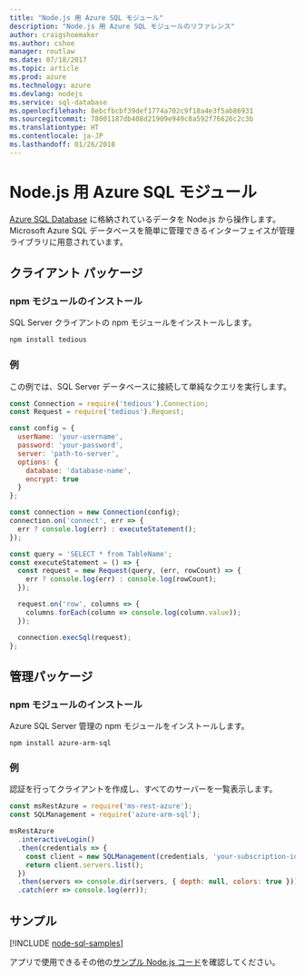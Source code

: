 ```yaml
---
title: "Node.js 用 Azure SQL モジュール"
description: "Node.js 用 Azure SQL モジュールのリファレンス"
author: craigshoemaker
ms.author: cshoe
manager: routlaw
ms.date: 07/18/2017
ms.topic: article
ms.prod: azure
ms.technology: azure
ms.devlang: nodejs
ms.service: sql-database
ms.openlocfilehash: 8ebcfbcbf39def1774a702c9f18a4e3f5ab86931
ms.sourcegitcommit: 78001187db408d21909e949c8a592f76626c2c3b
ms.translationtype: HT
ms.contentlocale: ja-JP
ms.lasthandoff: 01/26/2018
---
```

# <a name="azure-sql-modules-for-nodejs"></a>Node.js 用 Azure SQL モジュール

[Azure SQL Database](https://docs.microsoft.com/azure/sql-database/sql-database-technical-overview) に格納されているデータを Node.js から操作します。
Microsoft Azure SQL データベースを簡単に管理できるインターフェイスが管理ライブラリに用意されています。

## <a name="client-package"></a>クライアント パッケージ

### <a name="install-the-npm-module"></a>npm モジュールのインストール

SQL Server クライアントの npm モジュールをインストールします。

```bash
npm install tedious
```

### <a name="example"></a>例

この例では、SQL Server データベースに接続して単純なクエリを実行します。

```javascript
const Connection = require('tedious').Connection;
const Request = require('tedious').Request;

const config = {
  userName: 'your-username',
  password: 'your-password',
  server: 'path-to-server',
  options: {
    database: 'database-name',
    encrypt: true
  }
};

const connection = new Connection(config);
connection.on('connect', err => {
  err ? console.log(err) : executeStatement();
});

const query = 'SELECT * from TableName';
const executeStatement = () => {
  const request = new Request(query, (err, rowCount) => {
    err ? console.log(err) : console.log(rowCount);
  });

  request.on('row', columns => {
    columns.forEach(column => console.log(column.value));
  });

  connection.execSql(request);
};
```

## <a name="management-package"></a>管理パッケージ

### <a name="install-npm-modules"></a>npm モジュールのインストール

Azure SQL Server 管理の npm モジュールをインストールします。

```
npm install azure-arm-sql
```   

### <a name="example"></a>例

認証を行ってクライアントを作成し、すべてのサーバーを一覧表示します。

```javascript
const msRestAzure = require('ms-rest-azure');
const SQLManagement = require('azure-arm-sql');

msRestAzure
  .interactiveLogin()
  .then(credentials => {
    const client = new SQLManagement(credentials, 'your-subscription-id');
    return client.servers.list();
  })
  .then(servers => console.dir(servers, { depth: null, colors: true }))
  .catch(err => console.log(err));
```

## <a name="samples"></a>サンプル

[!INCLUDE [node-sql-samples](../docs-ref-conceptual/includes/sql-samples.md)]

アプリで使用できるその他の[サンプル Node.js コード](https://azure.microsoft.com/resources/samples/?platform=nodejs)を確認してください。
